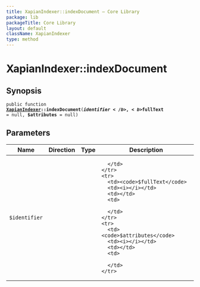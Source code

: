 ```yaml
---
title: XapianIndexer::indexDocument — Core Library
package: lib
packageTitle: Core Library
layout: default
className: XapianIndexer
type: method
---
```


# XapianIndexer::indexDocument

## Synopsis

<code>public function <b><a href="XapianIndexer">XapianIndexer</a>::indexDocument</b>(<b>$identifier</b>, <b>$fullText</b> = null, <b>$attributes</b> = null)</code>

## Parameters

<table>
  <thead>
    <tr>
      <th>Name</th>
      <th>Direction</th>
      <th>Type</th>
      <th>Description</th>
    </tr>
  </thead>
  <tbody>
    <tr>
      <td><code>$identifier</code>
      <td><i></i></td>
      <td></td>
      <td>

      </td>
    </tr>
    <tr>
      <td><code>$fullText</code>
      <td><i></i></td>
      <td></td>
      <td>

      </td>
    </tr>
    <tr>
      <td><code>$attributes</code>
      <td><i></i></td>
      <td></td>
      <td>

      </td>
    </tr>
  </tbody>
</table>

